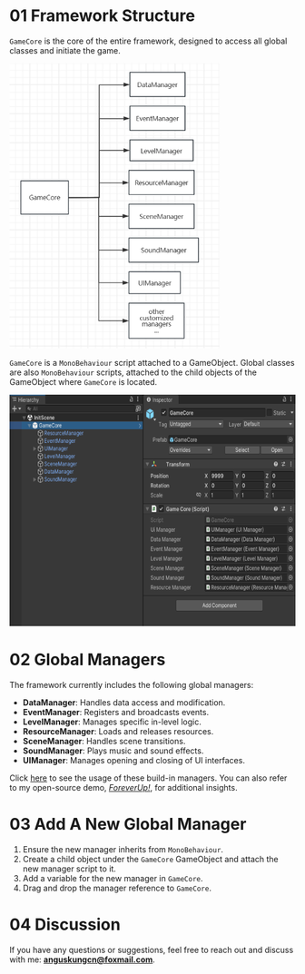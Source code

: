 # 01 Framework Structure

`GameCore` is the core of the entire framework, designed to access all global classes and initiate the game.

<img src="Attachments/FrameworkUML.png" alt="FrameworkUML" width="370" height="502"/>

 `GameCore` is a `MonoBehaviour` script attached to a GameObject. Global classes are also `MonoBehaviour` scripts, attached to the child objects of the GameObject where `GameCore` is located.

<img src="Attachments/Hierarchy.png" alt="Hierarchy" width="642" height="408"/>

# 02 Global Managers
The framework currently includes the following global managers:

- **DataManager**: Handles data access and modification.
- **EventManager**: Registers and broadcasts events.
- **LevelManager**: Manages specific in-level logic.
- **ResourceManager**: Loads and releases resources.
- **SceneManager**: Handles scene transitions.
- **SoundManager**: Plays music and sound effects.
- **UIManager**: Manages opening and closing of UI interfaces.

Click [here](./Build-in%20Managers%20Usage.md) to see the usage of these build-in managers. You can also refer to my open-source demo, [_ForeverUp!_](https://github.com/AngusK97/Game_ForeverUp_NoPaidResourceVersion), for additional insights.

# 03 Add A New Global Manager
1. Ensure the new manager inherits from `MonoBehaviour`.
2. Create a child object under the `GameCore` GameObject and attach the new manager script to it.
3. Add a variable for the new manager in `GameCore`.
4. Drag and drop the manager reference to `GameCore`.

# 04 Discussion
If you have any questions or suggestions, feel free to reach out and discuss with me: **anguskungcn@foxmail.com**.
